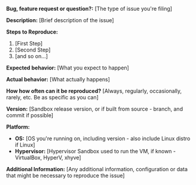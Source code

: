 **Bug, feature request or question?:** [The type of issue you're filing]

**Description:** [Brief description of the issue]

**Steps to Reproduce:**
1. [First Step]
2. [Second Step]
3. [and so on...]

**Expected behavior:** [What you expect to happen]

**Actual behavior:** [What actually happens]

**How how often can it be reproduced?** [Always, regularly, occasionally, rarely, etc. Be as specific as you can]

**Version:** [Sandbox release version, or if built from source - branch, and commit if possible]

**Platform:** 
 - **OS:** [OS you're running on, including version - also include Linux distro if Linux]
 - **Hypervisor:** [Hypervisor Sandbox used to run the VM, if known - VirtualBox, HyperV, xhyve]

**Additional Information:** [Any additional information, configuration or data that might be necessary to reproduce the issue]
